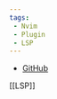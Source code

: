 ```yaml
---
tags:
 - Nvim
 - Plugin
 - LSP
---
```


- [GitHub](https://github.com/neovim/nvim-lspconfig)

[[LSP]]